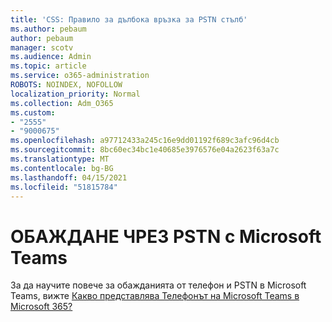 ```yaml
---
title: 'CSS: Правило за дълбока връзка за PSTN стълб'
ms.author: pebaum
author: pebaum
manager: scotv
ms.audience: Admin
ms.topic: article
ms.service: o365-administration
ROBOTS: NOINDEX, NOFOLLOW
localization_priority: Normal
ms.collection: Adm_O365
ms.custom:
- "2555"
- "9000675"
ms.openlocfilehash: a97712433a245c16e9dd01192f689c3afc96d4cb
ms.sourcegitcommit: 8bc60ec34bc1e40685e3976576e04a2623f63a7c
ms.translationtype: MT
ms.contentlocale: bg-BG
ms.lasthandoff: 04/15/2021
ms.locfileid: "51815784"
---
```

# <a name="pstn-calling-with-microsoft-teams"></a>ОБАЖДАНЕ ЧРЕЗ PSTN с Microsoft Teams

За да научите повече за обажданията от телефон и PSTN в Microsoft Teams, вижте [Какво представлява Телефонът на Microsoft Teams в Microsoft 365?](https://docs.microsoft.com/microsoftteams/what-is-phone-system-in-office-365)